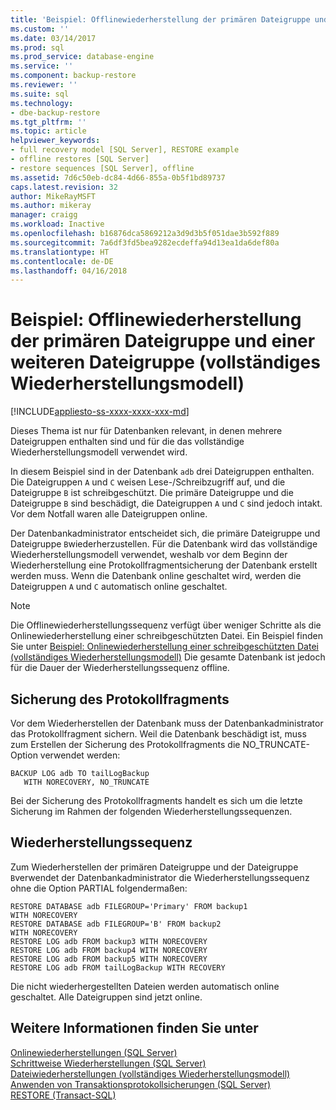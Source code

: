 ```yaml
---
title: 'Beispiel: Offlinewiederherstellung der primären Dateigruppe und einer weiteren Dateigruppe (vollständiges Wiederherstellungsmodell) | Microsoft-Dokumentation'
ms.custom: ''
ms.date: 03/14/2017
ms.prod: sql
ms.prod_service: database-engine
ms.service: ''
ms.component: backup-restore
ms.reviewer: ''
ms.suite: sql
ms.technology:
- dbe-backup-restore
ms.tgt_pltfrm: ''
ms.topic: article
helpviewer_keywords:
- full recovery model [SQL Server], RESTORE example
- offline restores [SQL Server]
- restore sequences [SQL Server], offline
ms.assetid: 7d6c50eb-dc84-4d66-855a-0b5f1bd89737
caps.latest.revision: 32
author: MikeRayMSFT
ms.author: mikeray
manager: craigg
ms.workload: Inactive
ms.openlocfilehash: b16876dca5869212a3d9d3b5f051dae3b592f889
ms.sourcegitcommit: 7a6df3fd5bea9282ecdeffa94d13ea1da6def80a
ms.translationtype: HT
ms.contentlocale: de-DE
ms.lasthandoff: 04/16/2018
---
```

# <a name="example-offline-restore-of-primary-and-one-other-filegroup-full-recovery-model"></a>Beispiel: Offlinewiederherstellung der primären Dateigruppe und einer weiteren Dateigruppe (vollständiges Wiederherstellungsmodell)
[!INCLUDE[appliesto-ss-xxxx-xxxx-xxx-md](../../includes/appliesto-ss-xxxx-xxxx-xxx-md.md)]

  Dieses Thema ist nur für Datenbanken relevant, in denen mehrere Dateigruppen enthalten sind und für die das vollständige Wiederherstellungsmodell verwendet wird.  
  
 In diesem Beispiel sind in der Datenbank `adb` drei Dateigruppen enthalten. Die Dateigruppen `A` und `C` weisen Lese-/Schreibzugriff auf, und die Dateigruppe `B` ist schreibgeschützt. Die primäre Dateigruppe und die Dateigruppe `B` sind beschädigt, die Dateigruppen `A` und `C` sind jedoch intakt. Vor dem Notfall waren alle Dateigruppen online.  
  
 Der Datenbankadministrator entscheidet sich, die primäre Dateigruppe und Dateigruppe `B`wiederherzustellen. Für die Datenbank wird das vollständige Wiederherstellungsmodell verwendet, weshalb vor dem Beginn der Wiederherstellung eine Protokollfragmentsicherung der Datenbank erstellt werden muss. Wenn die Datenbank online geschaltet wird, werden die Dateigruppen `A` und `C` automatisch online geschaltet.  
  
> [!NOTE]  
>  Die Offlinewiederherstellungssequenz verfügt über weniger Schritte als die Onlinewiederherstellung einer schreibgeschützten Datei. Ein Beispiel finden Sie unter [Beispiel: Onlinewiederherstellung einer schreibgeschützten Datei &#40;vollständiges Wiederherstellungsmodell&#41;](../../relational-databases/backup-restore/example-online-restore-of-a-read-only-file-full-recovery-model.md) Die gesamte Datenbank ist jedoch für die Dauer der Wiederherstellungssequenz offline.  
  
## <a name="tail-log-backup"></a>Sicherung des Protokollfragments  
 Vor dem Wiederherstellen der Datenbank muss der Datenbankadministrator das Protokollfragment sichern. Weil die Datenbank beschädigt ist, muss zum Erstellen der Sicherung des Protokollfragments die NO_TRUNCATE-Option verwendet werden:  
  
```  
BACKUP LOG adb TO tailLogBackup   
   WITH NORECOVERY, NO_TRUNCATE  
```  
  
 Bei der Sicherung des Protokollfragments handelt es sich um die letzte Sicherung im Rahmen der folgenden Wiederherstellungssequenzen.  
  
## <a name="restore-sequence"></a>Wiederherstellungssequenz  
 Zum Wiederherstellen der primären Dateigruppe und der Dateigruppe `B`verwendet der Datenbankadministrator die Wiederherstellungssequenz ohne die Option PARTIAL folgendermaßen:  
  
```  
RESTORE DATABASE adb FILEGROUP='Primary' FROM backup1   
WITH NORECOVERY  
RESTORE DATABASE adb FILEGROUP='B' FROM backup2   
WITH NORECOVERY  
RESTORE LOG adb FROM backup3 WITH NORECOVERY  
RESTORE LOG adb FROM backup4 WITH NORECOVERY  
RESTORE LOG adb FROM backup5 WITH NORECOVERY  
RESTORE LOG adb FROM tailLogBackup WITH RECOVERY  
```  
  
 Die nicht wiederhergestellten Dateien werden automatisch online geschaltet. Alle Dateigruppen sind jetzt online.  
  
## <a name="see-also"></a>Weitere Informationen finden Sie unter  
 [Onlinewiederherstellungen &#40;SQL Server&#41;](../../relational-databases/backup-restore/online-restore-sql-server.md)   
 [Schrittweise Wiederherstellungen &#40;SQL Server&#41;](../../relational-databases/backup-restore/piecemeal-restores-sql-server.md)   
 [Dateiwiederherstellungen &#40;vollständiges Wiederherstellungsmodell&#41;](../../relational-databases/backup-restore/file-restores-full-recovery-model.md)   
 [Anwenden von Transaktionsprotokollsicherungen &#40;SQL Server&#41;](../../relational-databases/backup-restore/apply-transaction-log-backups-sql-server.md)   
 [RESTORE &#40;Transact-SQL&#41;](../../t-sql/statements/restore-statements-transact-sql.md)  
  
  
